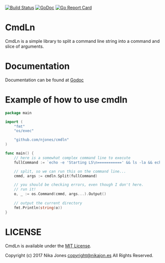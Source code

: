 [![Build Status](https://travis-ci.org/njones/cmdln.svg?branch=master)](https://travis-ci.org/njones/cmdln) [![GoDoc](https://godoc.org/github.com/njones/cmdln?status.svg)](https://godoc.org/github.com/njones/cmdln) [![Go Report Card](https://goreportcard.com/badge/github.com/njones/cmdln)](https://goreportcard.com/report/github.com/njones/cmdln)

# CmdLn

CmdLn is a simple library to split a command line string into a command and slice of arguments. 

# Documentation
Documentation can be found at [Godoc](https://godoc.org/github.com/njones/cmdln)

# Example of how to use cmdln
```Go
package main

import (
    "fmt"
    "os/exec"

	"github.com/njones/cmdln"
)

func main() {
    // here is a somewhat complex command line to execute
	fullCommand := `echo -e 'Starting LS\n===========' && ls -la && echo -e "===========\nI'm Done."`

    // split, so we can run this on the command line...
    cmmd, args := cmdln.Split(fullCommand)

    // you should be checking errors, even though I don't here.
    // run it!
    o, _ := os.Command(cmmd, args...).Output()
    
    // output the current directory
    fmt.Println(string(o))
}
```

# LICENSE

CmdLn is available under the [MIT License](https://opensource.org/licenses/MIT).

Copyright (c) 2017 Nika Jones <copyright@nikajon.es> All Rights Reserved.